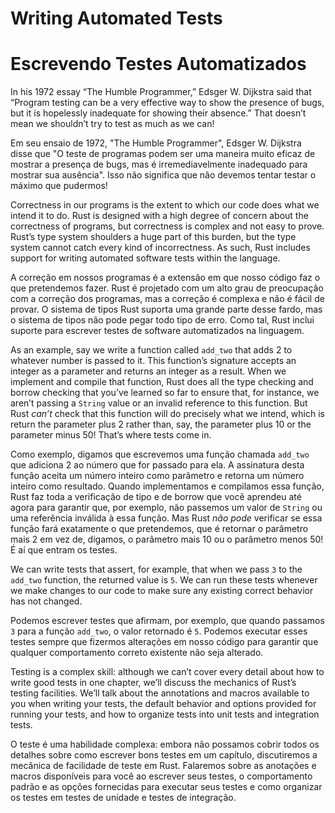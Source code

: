 # Writing Automated Tests
# Escrevendo Testes Automatizados

In his 1972 essay “The Humble Programmer,” Edsger W. Dijkstra said that
“Program testing can be a very effective way to show the presence of bugs, but
it is hopelessly inadequate for showing their absence.” That doesn’t mean we
shouldn’t try to test as much as we can!

Em seu ensaio de 1972, "The Humble Programmer", Edsger W. Dijkstra disse que "O 
teste de programas podem ser uma maneira muito eficaz de mostrar a presença de bugs, 
mas é irremediavelmente inadequado para mostrar sua ausência". Isso não significa que 
não devemos tentar testar o máximo que pudermos!

Correctness in our programs is the extent to which our code does what we intend
it to do. Rust is designed with a high degree of concern about the correctness
of programs, but correctness is complex and not easy to prove. Rust’s type
system shoulders a huge part of this burden, but the type system cannot catch
every kind of incorrectness. As such, Rust includes support for writing
automated software tests within the language.

A correção em nossos programas é a extensão em que nosso código faz o que pretendemos 
fazer. Rust é projetado com um alto grau de preocupação com a correção dos programas, 
mas a correção é complexa e não é fácil de provar. O sistema de tipos Rust suporta uma 
grande parte desse fardo, mas o sistema de tipos não pode pegar todo tipo de erro. Como tal, 
Rust inclui suporte para escrever testes de software automatizados na linguagem.

As an example, say we write a function called `add_two` that adds 2 to whatever
number is passed to it. This function’s signature accepts an integer as a
parameter and returns an integer as a result. When we implement and compile
that function, Rust does all the type checking and borrow checking that you’ve
learned so far to ensure that, for instance, we aren’t passing a `String` value
or an invalid reference to this function. But Rust *can’t* check that this
function will do precisely what we intend, which is return the parameter plus 2
rather than, say, the parameter plus 10 or the parameter minus 50! That’s where
tests come in.

Como exemplo, digamos que escrevemos uma função chamada `add_two` que adiciona 2 ao 
número que for passado para ela. A assinatura desta função aceita um número inteiro como 
parâmetro e retorna um número inteiro como resultado. Quando implementamos e compilamos essa 
função, Rust faz toda a verificação de tipo e de borrow que você aprendeu até agora para 
garantir que, por exemplo, não passemos um valor de `String` ou uma referência inválida à essa 
função. Mas Rust *não pode* verificar se essa função fará exatamente o que pretendemos, que é 
retornar o parâmetro mais 2 em vez de, digamos, o parâmetro mais 10 ou o parâmetro menos 50! É 
aí que entram os testes.

We can write tests that assert, for example, that when we pass `3` to the
`add_two` function, the returned value is `5`. We can run these tests whenever
we make changes to our code to make sure any existing correct behavior has not
changed.

Podemos escrever testes que afirmam, por exemplo, que quando passamos `3` para a 
função `add_two`, o valor retornado é `5`. Podemos executar esses testes sempre que 
fizermos alterações em nosso código para garantir que qualquer comportamento correto 
existente não seja alterado.

Testing is a complex skill: although we can’t cover every detail about how to
write good tests in one chapter, we’ll discuss the mechanics of Rust’s testing
facilities. We’ll talk about the annotations and macros available to you when
writing your tests, the default behavior and options provided for running your
tests, and how to organize tests into unit tests and integration tests.

O teste é uma habilidade complexa: embora não possamos cobrir todos os detalhes sobre 
como escrever  bons testes em um capítulo, discutiremos a mecânica de facilidade de teste 
em Rust. Falaremos sobre as anotações e macros disponíveis para você ao escrever seus testes, 
o comportamento padrão e as opções fornecidas para executar seus testes e como organizar os 
testes em testes de unidade e testes de integração.